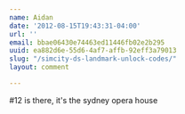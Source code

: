 ```yaml
---
name: Aidan
date: '2012-08-15T19:43:31-04:00'
url: ''
email: bbae06430e74463ed11446fb02e2b295
uuid: ea882d6e-55d6-4af7-affb-92eff3a79013
slug: "/simcity-ds-landmark-unlock-codes/"
layout: comment

---
```


#12 is there, it's the sydney opera house
